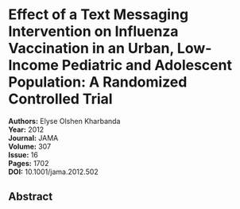 # Effect of a Text Messaging Intervention on Influenza Vaccination in an Urban, Low-Income Pediatric and Adolescent Population: A Randomized Controlled Trial

**Authors:** Elyse Olshen Kharbanda  
**Year:** 2012  
**Journal:** JAMA  
**Volume:** 307  
**Issue:** 16  
**Pages:** 1702  
**DOI:** 10.1001/jama.2012.502  

## Abstract


